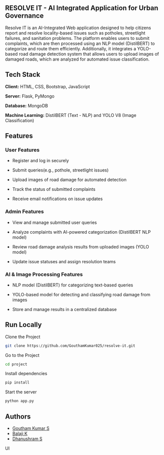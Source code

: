 
## RESOLVE IT - AI Integrated Application for Urban Governance

Resolve IT is an AI-Integrated Web application designed to help citizens report and resolve locality-based issues such as potholes, streetlight failures, and sanitation problems. The platform enables users to submit complaints, which are then processed using an NLP model (DistilBERT) to categorize and route them efficiently. Additionally, it integrates a YOLO-based road damage detection system that allows users to upload images of damaged roads, which are analyzed for automated issue classification.


## Tech Stack

**Client:** HTML, CSS, Bootstrap, JavaScript

**Server:** Flask, PyMongo

**Database:** MongoDB

**Machine Learning:** DistilBERT (Text - NLP) and YOLO V8 (Image Classification)




## Features

### User Features

 - Register and log in securely

 - Submit queries(e.g., pothole, streetlight issues)

 - Upload images of road damage for automated detection

 - Track the status of submitted complaints

 - Receive email notifications on issue updates

### Admin Features
 - View and manage submitted user queries

 - Analyze complaints with AI-powered categorization (DistilBERT NLP model)

 - Review road damage analysis results from uploaded images (YOLO model)

 - Update issue statuses and assign resolution teams

### AI & Image Processing Features
 - NLP model (DistilBERT) for categorizing text-based queries

 - YOLO-based model for detecting and classifying road damage from images

 - Store and manage results in a centralized database


## Run Locally

Clone the Project

```bash
git clone https://github.com/GouthamKumar025/resolve-it.git
```

Go to the Project

```bash
cd project
```

Install dependencies

```bash
pip install
```

Start the server

```bash
python app.py
```

## Authors

- [Goutham Kumar S](https://github.com/GouthamKumar025)
- [Balaji K](https://github.com/Balajibala82489)
- [Dhanushram S](https://github.com/dhanushram27)

UI

